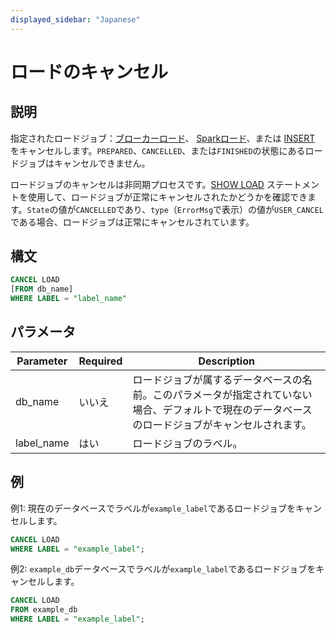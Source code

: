 ```yaml
---
displayed_sidebar: "Japanese"
---
```


# ロードのキャンセル

## 説明

指定されたロードジョブ：[ブローカーロード](../data-manipulation/BROKER_LOAD.md)、 [Sparkロード](../data-manipulation/SPARK_LOAD.md)、または [INSERT](./INSERT.md) をキャンセルします。`PREPARED`、`CANCELLED`、または`FINISHED`の状態にあるロードジョブはキャンセルできません。

ロードジョブのキャンセルは非同期プロセスです。[SHOW LOAD](../data-manipulation/SHOW_LOAD.md) ステートメントを使用して、ロードジョブが正常にキャンセルされたかどうかを確認できます。`State`の値が`CANCELLED`であり、`type`（`ErrorMsg`で表示）の値が`USER_CANCEL`である場合、ロードジョブは正常にキャンセルされています。

## 構文

```SQL
CANCEL LOAD
[FROM db_name]
WHERE LABEL = "label_name"
```

## パラメータ

| **Parameter** | **Required** | **Description**                                              |
| ------------- | ------------ | ------------------------------------------------------------ |
| db_name       | いいえ        | ロードジョブが属するデータベースの名前。このパラメータが指定されていない場合、デフォルトで現在のデータベースのロードジョブがキャンセルされます。 |
| label_name    | はい         | ロードジョブのラベル。                                         |

## 例

例1: 現在のデータベースでラベルが`example_label`であるロードジョブをキャンセルします。

```SQL
CANCEL LOAD
WHERE LABEL = "example_label";
```

例2: `example_db`データベースでラベルが`example_label`であるロードジョブをキャンセルします。

```SQL
CANCEL LOAD
FROM example_db
WHERE LABEL = "example_label";
```